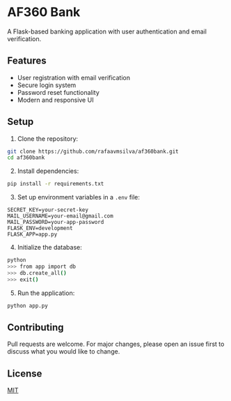 # AF360 Bank

A Flask-based banking application with user authentication and email verification.

## Features

- User registration with email verification
- Secure login system
- Password reset functionality
- Modern and responsive UI

## Setup

1. Clone the repository:
```bash
git clone https://github.com/rafaavmsilva/af360bank.git
cd af360bank
```

2. Install dependencies:
```bash
pip install -r requirements.txt
```

3. Set up environment variables in a `.env` file:
```
SECRET_KEY=your-secret-key
MAIL_USERNAME=your-email@gmail.com
MAIL_PASSWORD=your-app-password
FLASK_ENV=development
FLASK_APP=app.py
```

4. Initialize the database:
```bash
python
>>> from app import db
>>> db.create_all()
>>> exit()
```

5. Run the application:
```bash
python app.py
```

## Contributing

Pull requests are welcome. For major changes, please open an issue first to discuss what you would like to change.

## License

[MIT](https://choosealicense.com/licenses/mit/)
